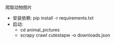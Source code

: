 爬取动物图片

* 安装依赖: pip install -r requirements.txt
* 启动: 
    * cd animal_pictures
    * scrapy crawl cutestapw -o downloads.json